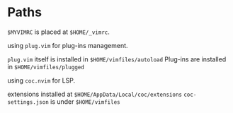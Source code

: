 # Paths

`$MYVIMRC` is placed at `$HOME/_vimrc`.

using `plug.vim` for plug-ins management.

`plug.vim` itself is installed in `$HOME/vimfiles/autoload`
Plug-ins are installed in `$HOME/vimfiles/plugged`

using `coc.nvim` for LSP.

extensions installed at `$HOME/AppData/Local/coc/extensions`
`coc-settings.json` is under `$HOME/vimfiles`
